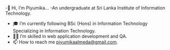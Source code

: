 -👋 Hi, I’m Piyumika...
-An undergraduate at Sri Lanka Institute of Information Technology.
- 🎓 I’m currently following BSc (Hons) in Information Technology Specializing in Information Technology.
- 👩‍💻 I’m skilled in web application development and QA.
- 📫  How to reach me piyumikaalmeda@gmail.com.

<!---
PIYUMI99/PIYUMI99 is a ✨ special ✨ repository because its `README.md` (this file) appears on your GitHub profile.
You can click the Preview link to take a look at your changes.
--->
